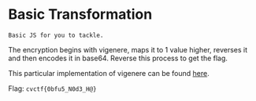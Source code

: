 # Basic Transformation

```
Basic JS for you to tackle.
```

The encryption begins with vigenere, maps it to 1 value higher, reverses it and then encodes it in base64. Reverse this process to get the flag.

This particular implementation of vigenere can be found [here](https://github.com/ronanyeah/vigenere).

Flag: `cvctf{0bfu5_N0d3_H@}`
